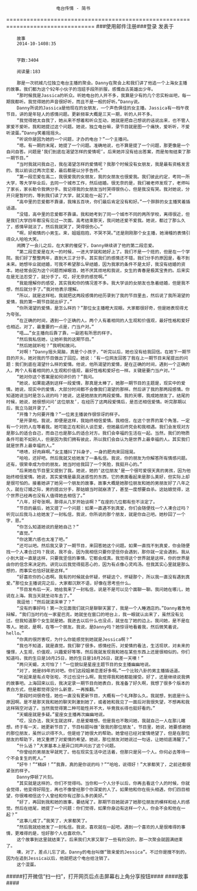                        电台传情 - 简书
================================================================================
###使用邮件注册###登录        发表于


        
        故事
        2014-10-1408:35


        字数:3404

        阅读量:183

        那是一次杭城几位独立电台主播的聚会。Danny在聚会上和我们讲了他追一个上海女主播的故事。我们都为这个92年小伙子的泡妞手段所折服，感慨自古英雄出少年。
        “那时候我是Jassica的听众。听她电台的人并不多，我算是少有的几个忠实粉丝吧，每一期我都听。我觉得她的声音很好听，而且不是一般的好听。”Danny说。
        Danny所说的Jassica是他现在的女朋友，一个声色俱佳的女主播。Jassica有一档午夜节目，讲的是年轻人的感情问题。更新频率大概是三天一期，听的人并不多。
        “我觉得她太自我了，她从来不想着和听众互动，她就是把自己想说的话说出来，也不管人家爱不爱听。我和她提过这个问题。她说，独立电台嘛，录节目就是图一个痛快，爱听听，不爱听滚蛋。”Danny笑着摇摇头。
        “听说你是因为她的一个问题，才办的电台？”一个主播问。
        “嗯。有一期的末尾，她提了一个问题。准确地说，也不算是提了一个问题，那更像是一个自问自答。问题是‘我们到底在渴望怎样的爱情呢’。后来她并没有给出答案，而是匆匆结束了那一期节目。”
        “当时我就问我自己，我在渴望怎样的爱情呢？我那个时候没有女朋友，我是最有资格发言的。我以前谈过两次恋爱，最后都是以分手告终。”
        “第一段恋爱在高二，我很爱我的女朋友，我的女朋友也很爱我。我们彼此约定，考同一所大学，等大学毕业后，去同一个城市工作，然后结婚。很无奈的是，我们被老师发现了，老师叫了家长，家长勒令我俩分手。我记得我的女朋友当时哭得很伤心，但是我没有哭。我对她说，分开只是暂时的，等到我们读了大学，就又能在一起了。”
        “高中里的恋爱都不靠谱，我赌五百块，你们最后肯定没有和好。”一个胖胖的女主播笑着插话道。
        “没错，高中里的恋爱都不靠谱。我和她考到了同一个城市不同的两所学校，离得很近，但是我们大学四年都没有见过一次面。高考结束那天，我问她还爱不爱我。她说，都过了那么久了，感情早就淡了。然后我就哭了，哭得很伤心。”
        “啊，好痴情的小男生。来，姐姐抱抱，不哭不哭。”还是刚刚那个女主播，她滑稽的表情引得众人哈哈大笑。
        闹腾了一会儿之后，在大家的催促下，Danny继续讲了他的第二段恋爱。
        “第二段恋爱是在大一的时候，一进大学就和她好上了。我们不是一个班的，但是在一个学院。我们好了整整两年，直到大三才分手。其实我们的感情还不错，我们分手的原因是，看不到未来。她想毕业就结婚，可我不希望那么早结婚，因为我家的条件不是太好，我没有结婚的资本。她经常会因为这个问题而掉眼泪，她不厌其烦地和我说，女生的青春是极其宝贵的。后来实在是无法忍受了，就分手了。哎，好无奈的感觉啊。”
        “我能理解你的感受，其实我和你的情况差不多。我大学谈的女朋友也急着结婚，但是我不想，然后就分手了。”我对他表示理解。
        “所以，就是这样啦。我就把这两段感情的经历录到了我的节目里去，然后说了我所渴望的爱情，我的第一期节目就出炉了。”
        “你所渴望的爱情，是怎么样的？”那位女主播瞪大双眼。大家都很好奇，但是她表现得尤为夸张。
        “在正确的时间，遇到一个正确的人。两个人有着相同的人生观和价值观，最好性格和爱好也相近。对了，最重要的一点是，门当户对。”
        “唔……”女主播向后靠了靠，一副若有所思的样子。
        “然后我私信她，让她听我的这期节目。”
        “然后她就听啦？”我明知故问。
        “对啊！”Danny摇头晃脑，真是个小孩子，“听完以后，她也没有给我回信。在她下一期节目的开头，她对我的节目做出了回应。她说：‘有一位网友回答了我在上一期节目末尾提出的问题：我们到底在渴望什么样的爱情。他说，他所渴望的爱情，是在正确的时间，遇到一个正确的人。两个人有着相同的人生观和价值观，最好性格和爱好也一样。关键是要门当户对。’”
        “她对你这个答案是如何评价的？”我问。
        “她说，如果能遇到这样一段爱情，那真是太棒了。她那一期节目的主题是，现实中的爱情。她说，现实中的爱情，大部分时间都不会像我们渴望的那样。然后讲了我的那两段感情。你知道她说当时是怎么说的吗？她说，这是她朋友的两段爱情。我的天哪，我成她朋友了。结尾的时候，她说，她很想问问‘这位朋友’，在经历了这两段爱情后，是否还相信爱情。听完那期以后，我立马就开录了。”
        “开撸？为何要开撸？”一位男主播装作很惊讶的样子。
        “是开录啦。我说，即便是这样，我始终相信爱情。我相信，在这个世界的某个角落，一定有一个对的人在等着我。她可能正在和别人谈恋爱，但她最后终究会和我相遇。我们会发现对方是那么的适合自己，而自己也是那么的适合对方。我们会幸福的生活在一起。当然，我们的物质条件可能不如别人，但是因为我们拥有彼此，所以我们会自认为是世界上最幸福的人。其实我们就是世界上最幸福的人。”
        “啧啧，好肉麻啊。”女主播抖了抖身子，一身的肥肉来回摇晃。
        “哈哈，还好吧。然后我就又给她发了一条私信。我说，你的朋友为你解答所有情感问题。还有，很荣幸成为你的朋友。她当时给我回了一个笑脸，我挺开心的。”
        “后来她在节目里又提到了我。她说，她的‘这位朋友’是一个很可爱很天真的男孩，因为他始终相信爱情。她说，其实爱情是最具迷惑性的东西，它的表面看起来是那么美好，但实际上却是很可怕的。接着她讲了她另一个朋友的故事，故事大概是她那位朋友和她的男朋友好了八年之久，就在订婚之际，男的提出分手，那姑娘当时就崩溃了，甚至一度想要自杀。这姑娘觉得，这个世界已经再也没有人值得她去相信了。”
        “八年，好夸张啊。那得从几岁开始谈啊？”在座的几位都有些不淡定了。
        “节目的最后，她又提了一个问题：如果一直遇不到真爱，你们会随便找一个人凑合过吗？听完以后我马上给她发了一封私信，我说，你所说的那个朋友，就是你自己吧。她秒回了一个字，恩。”
        “你怎么知道她说的是她自己？”
        “直觉。”
        “你这第六感也太准了吧。”
        “还可以吧。然后我又录了一期节目，来回答她这个问题。如果一直找不到真爱，你会随便找一个人凑合过吗？我说，我不会，因为我相信只要你坚信你会遇到，那你就一定会遇到。我从小到大就一直是这样，只要我坚信的事情，它都会成真。我觉得这个世界就是这样，你的世界是由你的信念来决定的。讲完以后我觉得挺恶心的，因为有点像心灵鸡汤。但我其实心里就是那么想的，而事实也恰好就是这样。”
        “好喜欢你的心态啊。我有的时候就会怀疑，怀疑这个，怀疑那个，所以我一直没有遇到真爱。”那位女主播说完之后，大家都沉默不语，好像在思考些什么。
        “节目发布后一天，她给我来了一封私信，说是不是可以见个面聊一聊。我问她在哪儿，她说在上海。我当天就坐动车去了。”
        我逗他：“然后就滚床单了？”
        “没有的事好吗！第一次见面我们就只是聊聊天罢了，我是一个人睡酒店的。”Danny着急地辩解，“我们当时约在一家星巴克。她就坐在窗口的吧台上，我一眼就认出来了，虽然没有见过。但我知道那个女生就是她。我进去以后什么也没点，就坐在了她的边上。我问她，是不是在等人。她说，是啊，在等一个朋友。我说，是Danny吗？她惊讶地看着我，然后微笑着说，hello。”
        “你真的很厉害哎，为什么你能感觉到她就是Jessica啊？”
        “我也不知道，就是直觉。我们聊了很多。感情经历，对爱情的看法，生活现状，对未来的憧憬，人生观，价值观，兴趣爱好等等。然后我就发现我和她在某些东西上还是很相似的。你们知道吗，我的生日是10月25日，她的生日是10月26日，就差一天噢！”
        “两只天蝎，太可怕了！”一位貌似是星座主题节目的女主播幽幽地说。
        “对了，她是89年的对吧。你们这段姐弟恋差好多啊。”一个比较八卦的男主播插话道。
        “听起来是有点夸张啦，不过也没什么啊，我觉得我和她都能接受。好了，还是继续说我俩的故事吧。上海回来以后，我决定录一期节目向她表白，我准备了好久啊，我想了很多个版本的表白方式，但是都觉得没什么新意，一再推翻。”
        “那段时间很奇怪，她也一直没有更新节目，大概有一个礼拜那么久。我就想，到底是什么原因啊。是不是那天我和她的聊天刺激到她了，或者她和我见了一面后对我很失望，不想再和我这样隔空对话了。当然我觉得第二种可能性并不大，毕竟我长得也挺好看的。”
        “天蝎座就是多疑。”星座女主播再次幽幽地说。
        “哎，没办法，我天生就这样，总是爱瞎想。但是我也不敢问她，我就自己一人在那儿瞎想。终于有一天，她更新节目了，节目标题叫做‘致我的那位朋友’。节目里，她说，她要感谢她的那位朋友，虽然认识得不久，但是给了她很大的帮助。她曾经已经对爱情绝望了，但是在那位朋友的帮助下，她又重燃了对爱情的希望。她说，那位朋友对她说过一句话，让她彻底清醒了。”
        “什么话？”大家基本上是异口同声问出了这个问题。
        “你曾经的男朋友早就死了。他在现实生活中还活着，但那只是另一个人。你何必去等待一个不会复生的死人。”
        “好牛！”“精辟！””我靠，真的是你说的吗？”“哈哈，说得好！”大家都笑了，之前还都很紧张的样子。
        Danny停顿了片刻。
        “其实就是这样的，你们不觉得吗。当你和一个人分手以后，你再去看这个人的时候，你就会觉得，他变得好陌生，再也不像曾经那个你深爱的人了。如果他和你在街头相遇，你们四目相望，你很难相信这个人曾经和你有过那么多的美好。”
        “好了，再回到我和她的故事，要结尾了。那期节目她就讲了她那位朋友的模样和给人的感觉。然后在结尾，她提了一个问题：你们觉得，如果你身边有这样一个人，你会不会和他在一起？”
        “这事儿成了。”我笑了，大家都笑了。
        “然后我就给她发了一封私信。我说，喜欢就在一起吧，遇到一个喜欢的人是很难得的事情，更难得的是，恰好那个人也喜欢你。”
        这个故事到这里就结束了。后来我们大家又聊了一些有的没的，那一次聚会就圆满结束了。
        噢，对了，差点儿忘了说。Danny的电台叫做“致亲爱的Jessica”。不过你是搜不到的，因为在追到Jessica以后，他就把这个电台给注销了。
        这个混蛋。
#####打开微信“扫一扫”，打开网页后点击屏幕右上角分享按钮####
        ####故事####
      